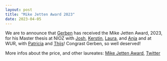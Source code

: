 ```yaml
---
layout: post
title: "Mike Jetten Award 2023"
date: 2023-04-05
---
```


We are to announce that <a href= "https://www.wur.nl/en/persons/gerben-hg-gerben-de-zwaan.htm">Gerben</a> has received the Mike Jetten Award, 2023, for his Master thesis at NIOZ with <a href= "https://www.nioz.nl/en/about/organisation/staff/joshua-hamm">Josh</a>, <a href= "https://www.nioz.nl/en/about/organisation/staff/kerstin-fiege">Kerstin</a>, <a href= "https://www.nioz.nl/en/about/organisation/staff/laura-villanueva">Laura</a>, and <a href= "https://www.nioz.nl/en/about/organisation/staff/anja-spang">Anja</a> and at WUR, with <a href= "https://www.wur.nl/en/Persons/Patricia-Dr.rer.nat.-P-Patricia-Geesink.htm">Patricia</a> and <a href= "https://www.wur.nl/en/Persons/Thijs-prof.dr.ir.-TJG-Thijs-Ettema.htm">Thijs</a>! Congrast Gerben, so well deserved!

More infos about the price, and other laureates: <a href= "https://www.knvm.org/activities/awards-and-grants/mike-jetten-award">Mike Jetten Award</a>, <a href= "https://twitter.com/deZwaanGerben/status/1643633573751029760">Twitter</a><br/>
